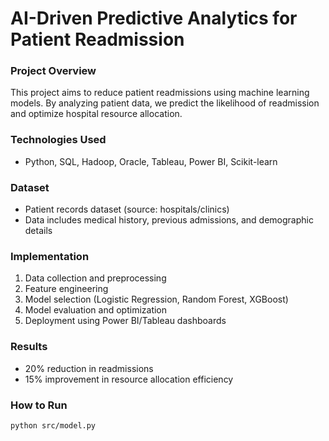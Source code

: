 # AI-Driven Predictive Analytics for Patient Readmission

### Project Overview
This project aims to reduce patient readmissions using machine learning models. By analyzing patient data, we predict the likelihood of readmission and optimize hospital resource allocation.

### Technologies Used
- Python, SQL, Hadoop, Oracle, Tableau, Power BI, Scikit-learn

### Dataset
- Patient records dataset (source: hospitals/clinics)
- Data includes medical history, previous admissions, and demographic details

### Implementation
1. Data collection and preprocessing
2. Feature engineering
3. Model selection (Logistic Regression, Random Forest, XGBoost)
4. Model evaluation and optimization
5. Deployment using Power BI/Tableau dashboards

### Results
- 20% reduction in readmissions
- 15% improvement in resource allocation efficiency

### How to Run
```
python src/model.py
```
